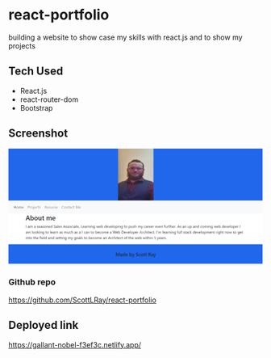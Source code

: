 # react-portfolio
building a website to show case my skills with react.js and to show my projects

## Tech Used

* React.js
* react-router-dom
* Bootstrap

## Screenshot
![screen shot of landing page](public/images/Screenshot-of-lp-portfolio.png)

### Github repo
https://github.com/ScottLRay/react-portfolio

## Deployed link
https://gallant-nobel-f3ef3c.netlify.app/